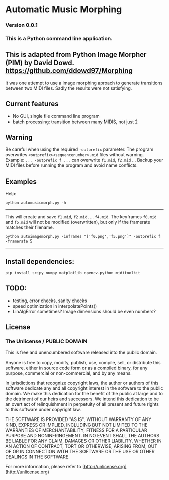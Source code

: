 # Automatic Music Morphing

### Version 0.0.1
### This is a Python command line application.

## This is adapted from Python Image Morpher (PIM) by David Dowd. https://github.com/ddowd97/Morphing
It was one attempt to use a image morphing aproach to generate transitions between two MIDI files. Sadly the results were not satisfying.

## Current features
- No GUI, single file command line program
- batch processing: transition between many MIDIS, not just 2

## Warning
Be careful when using the required ```-outprefix``` parameter.  The program overwrites ```<outprefix><sequencenumber>.mid``` files without warning. Example: ```... -outprefix f ...``` can overwrite ```f1.mid```, ```f2.mid``` ... Backup your MIDI files before running the program and avoid name conflicts.

## Examples
Help:

```python automusicmorph.py -h```

----
This will create and save ```f1.mid```, ```f2.mid```, ... ```f4.mid```. The keyframes ```f0.mid``` and ```f5.mid``` will not be modified (overwritten), but only if the framerate matches their filename.

```python autoimagemorph.py -inframes "['f0.png','f5.png']" -outprefix f -framerate 5```

----

## Install dependencies:
```pip install scipy numpy matplotlib opencv-python miditoolkit```

## TODO:
- testing, error checks, sanity checks
- speed optimization in interpolatePoints()
- LinAlgError sometimes? Image dimensions should be even numbers?

## License
### The Unlicense / PUBLIC DOMAIN

This is free and unencumbered software released into the public domain.

Anyone is free to copy, modify, publish, use, compile, sell, or
distribute this software, either in source code form or as a compiled
binary, for any purpose, commercial or non-commercial, and by any
means.

In jurisdictions that recognize copyright laws, the author or authors
of this software dedicate any and all copyright interest in the
software to the public domain. We make this dedication for the benefit
of the public at large and to the detriment of our heirs and
successors. We intend this dedication to be an overt act of
relinquishment in perpetuity of all present and future rights to this
software under copyright law.

THE SOFTWARE IS PROVIDED "AS IS", WITHOUT WARRANTY OF ANY KIND,
EXPRESS OR IMPLIED, INCLUDING BUT NOT LIMITED TO THE WARRANTIES OF
MERCHANTABILITY, FITNESS FOR A PARTICULAR PURPOSE AND NONINFRINGEMENT.
IN NO EVENT SHALL THE AUTHORS BE LIABLE FOR ANY CLAIM, DAMAGES OR
OTHER LIABILITY, WHETHER IN AN ACTION OF CONTRACT, TORT OR OTHERWISE,
ARISING FROM, OUT OF OR IN CONNECTION WITH THE SOFTWARE OR THE USE OR
OTHER DEALINGS IN THE SOFTWARE.

For more information, please refer to [http://unlicense.org](http://unlicense.org)
